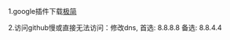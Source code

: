 
1.google插件下载[极简](https://chrome.zzzmh.cn/#ext) 

2.访问github慢或直接无法访问：修改dns, 首选: 8.8.8.8 备选: 8.8.4.4 
